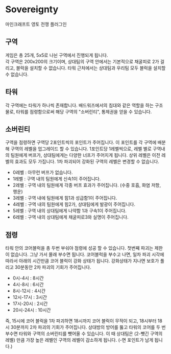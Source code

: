 # Sovereignty
마인크래프트 영토 전쟁 플러그인

## 구역
게임은 총 25개, 5x5로 나뉜 구역에서 진행되게 됩니다.<br>
각 구역은 200x200의 크기이며, 상대팀의 구역 안에서는 기본적으로 채굴피로 2가 걸리고, 블럭을 설치할 수 없습니다.
타워 근처에서는 상대팀과 우리팀 모두 블럭을 설치할 수 없습니다.

## 타워
각 구역에는 타워가 하나씩 존재합니다. 배드워즈에서의 침대와 같은 역할을 하는 구조물로, 타워를 점령함으로써 해당 구역의 "소버린티", 통제권을 얻을 수 있습니다.

## 소버린티
구역을 점령하면 구역당 2포인트씩의 포인트가 주어집니다. 이 포인트를 각 구역에 배분해 구역의 레벨을 업그레이드 할 수 있습니다. 1포인트당 1레벨씩으로, 레벨 별로 구역내의 팀원에게 버프가, 상대팀에게는 다양한 너프가 주어지게 됩니다. 상위 레벨은 이전 레벨의 효과도 모두 가집니다. 1차 파괴되어 강화된 구역의 레벨은 변경할 수 없습니다.
- 0레벨 : 아무런 버프가 없습니다.
- 1레벨 : 구역 내의 팀원에게 신속1이 주어집니다.
- 2레벨 : 구역 내의 팀원에게 각종 버프 효과가 주어집니다. (수중 호흡, 화염 저항, 행운)
- 3레벨 : 구역 내에 팀원에게 힘1과 성급함1이 주어집니다.
- 4레벨 : 구역 내의 팀원에게 힘2가, 상대팀에게 발광이 주어집니다.
- 5레벨 : 구역 내의 상대팀에게 나약함 1과 구속1이 주어집니다.
- 6레벨 : 구역 내의 상대팀에게 채굴피로3와 실명이 주어집니다.

## 점령
타워 안의 코어블럭을 총 두번 부숴야 점령에 성공 할 수 있습니다.
첫번째 파괴는 제한이 없습니다. 그냥 가서 몰래 부수면 됩니다.
코어블럭을 부수고 나면, 일차 파괴 시각에 따라서 아래의 시간만큼 코어 블럭이 강화 상태가 됩니다. 강화상태가 지나면 보호가 풀리고 30분동안 2차 파괴의 기회가 주어집니다.
- 0시-4시 : 8시간
- 4시-8시 : 6시간
- 8시-12시 : 4시간
- 12시-17시 : 3시간
- 17시-20시 : 2시간
- 20시-24시 : 10시간

즉, 15시에 코어 블럭을 1차 파괴하면 18시까지 코어 블럭이 무적이 되고, 18시부터 18시 30분까지 2차 파괴의 기회가 주어집니다. 상대방의 방어를 뚫고 타워의 코어를 두 번 부수면 타워와 구역의 소버린티를 뺏어올 수 있습니다. 이 때 상대팀은 (2-뺏긴 구역의 레벨) 만큼 가장 높은 레벨인 구역의 레벨이 감소하게 됩니다. (-면 포인트가 남게 됩니다.)
